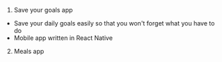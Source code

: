 1) Save your goals app
  - Save your daily goals easily so that you won't forget what you have to do 
  - Mobile app written in React Native

2) Meals app


